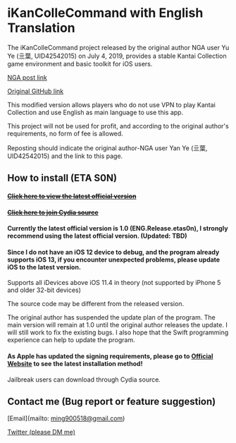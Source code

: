 # iKanColleCommand with English Translation
The iKanColleCommand project released by the original author NGA user Yu Ye (亖葉, UID42542015) on July 4, 2019, provides a stable Kantai Collection game environment and basic toolkit for iOS users.

[NGA post link](https://ngabbs.com/read.php?tid=17767319)

[Original GitHub link](https://github.com/lhc-clover/iKanColleCommand)

This modified version allows players who do not use VPN to play Kantai Collection and use English as main language to use this app.

This project will not be used for profit, and according to the original author's requirements, no form of fee is allowed.

Reposting should indicate the original author-NGA user Yan Ye (亖葉, UID42542015) and the link to this page.

## How to install (ETA S0N)

#### ~~[Click here to view the latest official version](https://github.com/ming900518/KC2ENG/releases/)~~
#### ~~[Click here to join Cydia source](https://kc2tweaked.github.io/repo/)~~


#### Currently the latest official version is 1.0 (ENG.Release.etas0n), I strongly recommend using the latest official version. (Updated: TBD)
#### Since I do not have an iOS 12 device to debug, and the program already supports iOS 13, if you encounter unexpected problems, please update iOS to the latest version.

Supports all iDevices above iOS 11.4 in theory (not supported by iPhone 5 and older 32-bit devices)

The source code may be different from the released version.

The original author has suspended the update plan of the program. The main version will remain at 1.0 until the original author releases the update. I will still work to fix the existing bugs. I also hope that the Swift programming experience can help to update the program.

#### As Apple has updated the signing requirements, please go to [Official Website](http://kc2tweaked.github.io) to see the latest installation method!

Jailbreak users can download through Cydia source.

## Contact me (Bug report or feature suggestion)
[Email](mailto: ming900518@gmail.com)

[Twitter (please DM me)](https://twitter.com/mingchang137)
